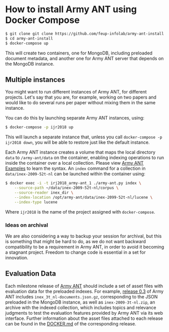 # How to install Army ANT using Docker Compose

```bash
$ git clone git clone https://github.com/feup-infolab/army-ant-install.git
$ cd army-ant-install
$ docker-compose up
```

This will create two containers, one for MongoDB, including preloaded document metadata, and another one for Army ANT server that depends on the MongoDB instance.

## Multiple instances

You might want to run different instances of Army ANT, for different projects. Let's say that you are, for example, working on two papers and would like to do several runs per paper without mixing them in the same instance.

You can do this by launching separate Army ANT instances, using:

```bash
$ docker-compose -p ijr2018 up
```

This will launch a separate instance that, unless you call `docker-compose -p ijr2018 down`, you will be able to restore just like the default instance.

Each Army ANT instance creates a volume that maps the local directory `data` to `/army-ant/data` on the container, enabling indexing operations to run inside the container over a local collection. Please view [Army ANT Examples](https://github.com/feup-infolab/army-ant/blob/0.3/EXAMPLES.md) to learn the syntax. An `index` command for a collection in `data/inex-2009-52t-nl` can be launched within the container using:

```bash
$ docker exec -i -t irj2018_army-ant_1 ./army-ant.py index \
    --source-path ~/data/inex-2009-52t-nl/corpus \
    --source-reader inex_dir \
    --index-location /opt/army-ant/data/inex-2099-52t-nl/lucene \
    --index-type lucene
```

Where `ijr2018` is the name of the project assigned with `docker-compose`.

### Ideas on archival

We are also considering a way to backup your session for archival, but this is something that might be hard to do, as we do not want backward compatibility to be a requirement in Army ANT, in order to avoid it becoming a stagnant project. Freedom to change code is essential in a set for innovation.

## Evaluation Data

Each milestone release of [Army ANT](https://github.com/feup-infolab/army-ant/releases) should include a set of asset files with evaluation data for the preloaded indexes. For example, [release 0.3](https://github.com/feup-infolab/army-ant/releases/tag/0.3) of Army ANT includes `inex_3t_nl-documents.json.gz`, corresponding to the JSON preloaded in the MongoDB instance, as well as `inex-2009-3t-nl.zip`, an archive with the indexed collection, which includes topics and relevance judgments to test the evaluation features provided by Army ANT via its web interface. Further information about the asset files attached to each release can be found in the [DOCKER.md](https://github.com/feup-infolab/army-ant/blob/0.3/DOCKER.md) of the corresponding release.

